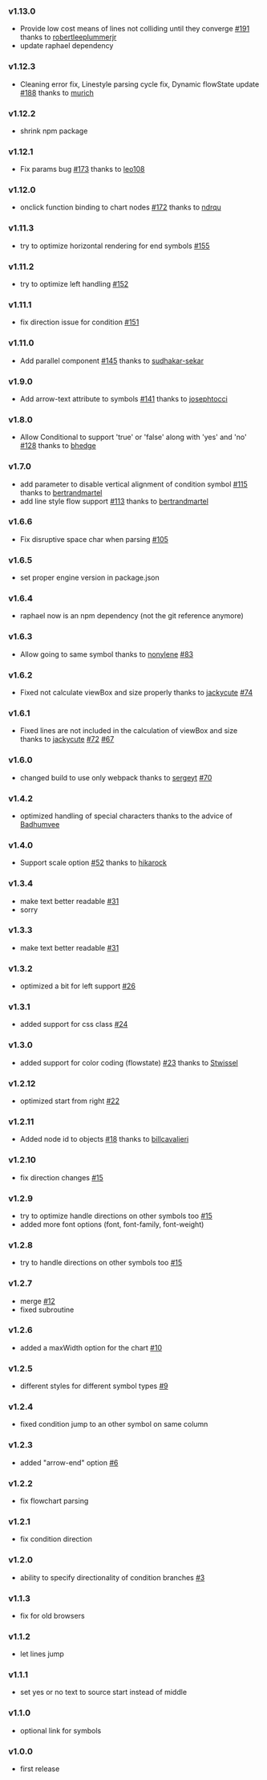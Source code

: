 ### v1.13.0

- Provide low cost means of lines not colliding until they converge [#191](https://github.com/adrai/flowchart.js/pull/#191) thanks to [robertleeplummerjr](https://github.com/robertleeplummerjr)
- update raphael dependency


### v1.12.3

- Cleaning error fix, Linestyle parsing cycle fix, Dynamic flowState update [#188](https://github.com/adrai/flowchart.js/pull/#188) thanks to [murich](https://github.com/murich)


### v1.12.2

- shrink npm package


### v1.12.1

- Fix params bug [#173](https://github.com/adrai/flowchart.js/pull/#173) thanks to [leo108](https://github.com/leo108)


### v1.12.0

- onclick function binding to chart nodes [#172](https://github.com/adrai/flowchart.js/pull/#172) thanks to [ndrqu](https://github.com/ndrqu)


### v1.11.3

- try to optimize horizontal rendering for end symbols [#155](https://github.com/adrai/flowchart.js/issues/155)

### v1.11.2

- try to optimize left handling [#152](https://github.com/adrai/flowchart.js/issues/152)

### v1.11.1

- fix direction issue for condition [#151](https://github.com/adrai/flowchart.js/issues/151)

### v1.11.0

- Add parallel component [#145](https://github.com/adrai/flowchart.js/pull/145) thanks to [sudhakar-sekar](https://github.com/sudhakar-sekar)

### v1.9.0

- Add arrow-text attribute to symbols [#141](https://github.com/adrai/flowchart.js/pull/#141) thanks to [josephtocci](https://github.com/josephtocci)

### v1.8.0

- Allow Conditional to support 'true' or 'false' along with 'yes' and 'no' [#128](https://github.com/adrai/flowchart.js/pull/#128) thanks to [bhedge](https://github.com/bhedge)

### v1.7.0

- add parameter to disable vertical alignment of condition symbol [#115](https://github.com/adrai/flowchart.js/pull/#115) thanks to [bertrandmartel](https://github.com/bertrandmartel)
- add line style flow support [#113](https://github.com/adrai/flowchart.js/pull/#115) thanks to [bertrandmartel](https://github.com/bertrandmartel)

### v1.6.6

- Fix disruptive space char when parsing [#105](https://github.com/adrai/flowchart.js/pull/#105)

### v1.6.5

- set proper engine version in package.json

### v1.6.4

- raphael now is an npm dependency (not the git reference anymore)

### v1.6.3

- Allow going to same symbol thanks to [nonylene](https://github.com/nonylene) [#83](https://github.com/adrai/flowchart.js/pull/#83)

### v1.6.2

- Fixed not calculate viewBox and size properly thanks to [jackycute](https://github.com/jackycute) [#74](https://github.com/adrai/flowchart.js/issues/#74)

### v1.6.1

- Fixed lines are not included in the calculation of viewBox and size thanks to [jackycute](https://github.com/jackycute) [#72](https://github.com/adrai/flowchart.js/issues/#72) [#67](https://github.com/adrai/flowchart.js/issues/#67)

### v1.6.0

- changed build to use only webpack thanks to [sergeyt](https://github.com/sergeyt) [#70](https://github.com/adrai/flowchart.js/issues/70)

### v1.4.2

- optimized handling of special characters thanks to the advice of [Badhumvee](https://github.com/Badhumvee)

### v1.4.0

- Support scale option [#52](https://github.com/adrai/flowchart.js/pull/52) thanks to [hikarock](https://github.com/hikarock)

### v1.3.4

- make text better readable [#31](https://github.com/adrai/flowchart.js/issues/31)
- sorry

### v1.3.3

- make text better readable [#31](https://github.com/adrai/flowchart.js/issues/31)

### v1.3.2

- optimized a bit for left support [#26](https://github.com/adrai/flowchart.js/issues/26)

### v1.3.1

- added support for css class [#24](https://github.com/adrai/flowchart.js/pull/24)

### v1.3.0

- added support for color coding (flowstate) [#23](https://github.com/adrai/flowchart.js/pull/23) thanks to [Stwissel](https://github.com/Stwissel)

### v1.2.12

- optimized start from right [#22](https://github.com/adrai/flowchart.js/issues/22)

### v1.2.11

- Added node id to objects [#18](https://github.com/adrai/flowchart.js/pull/18) thanks to [billcavalieri](https://github.com/billcavalieri)

### v1.2.10

- fix direction changes [#15](https://github.com/adrai/flowchart.js/issues/15)

### v1.2.9

- try to optimize handle directions on other symbols too [#15](https://github.com/adrai/flowchart.js/issues/15)
- added more font options (font, font-family, font-weight)

### v1.2.8

- try to handle directions on other symbols too [#15](https://github.com/adrai/flowchart.js/issues/15)

### v1.2.7

- merge [#12](https://github.com/adrai/flowchart.js/pull/12)
- fixed subroutine

### v1.2.6

- added a maxWidth option for the chart [#10](https://github.com/adrai/flowchart.js/pull/10)

### v1.2.5

- different styles for different symbol types [#9](https://github.com/adrai/flowchart.js/issues/9)

### v1.2.4

- fixed condition jump to an other symbol on same column

### v1.2.3

- added "arrow-end" option [#6](https://github.com/adrai/flowchart.js/pull/6)

### v1.2.2

- fix flowchart parsing

### v1.2.1

- fix condition direction

### v1.2.0

- ability to specify directionality of condition branches [#3](https://github.com/adrai/flowchart.js/issues/3)

### v1.1.3

- fix for old browsers

### v1.1.2

- let lines jump

### v1.1.1

- set yes or no text to source start instead of middle

### v1.1.0

- optional link for symbols


### v1.0.0

- first release
